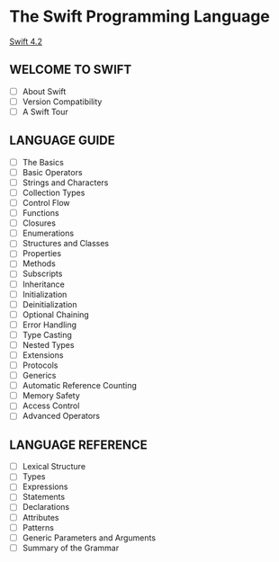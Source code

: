 # The Swift Programming Language

[Swift 4.2](https://docs.swift.org/swift-book)

## WELCOME TO SWIFT

- [ ] About Swift
- [ ] Version Compatibility
- [ ] A Swift Tour

## LANGUAGE GUIDE

- [ ] The Basics
- [ ] Basic Operators
- [ ] Strings and Characters
- [ ] Collection Types
- [ ] Control Flow
- [ ] Functions
- [ ] Closures
- [ ] Enumerations
- [ ] Structures and Classes
- [ ] Properties
- [ ] Methods
- [ ] Subscripts
- [ ] Inheritance
- [ ] Initialization
- [ ] Deinitialization
- [ ] Optional Chaining
- [ ] Error Handling
- [ ] Type Casting
- [ ] Nested Types
- [ ] Extensions
- [ ] Protocols
- [ ] Generics
- [ ] Automatic Reference Counting
- [ ] Memory Safety
- [ ] Access Control
- [ ] Advanced Operators

## LANGUAGE REFERENCE

- [ ] Lexical Structure
- [ ] Types
- [ ] Expressions
- [ ] Statements
- [ ] Declarations
- [ ] Attributes
- [ ] Patterns
- [ ] Generic Parameters and Arguments
- [ ] Summary of the Grammar
